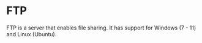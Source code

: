 # FTP

FTP is a server that enables file sharing. It has support for Windows (7 - 11) and Linux (Ubuntu).
